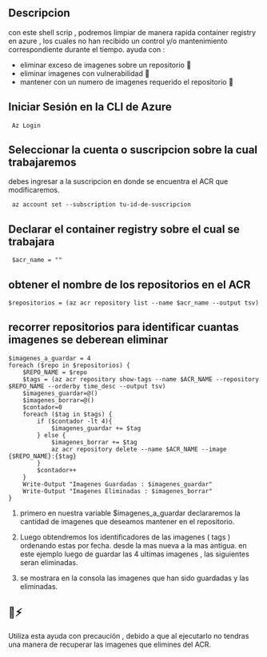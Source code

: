 ## Descripcion 

con este shell scrip , podremos limpiar de manera rapida container registry en azure , los cuales no han recibido un control y/o mantenimiento correspondiente durante el tiempo. ayuda con :

- eliminar exceso de imagenes sobre un repositorio 🚮
- eliminar imagenes con vulnerabilidad 🚮
- mantener con un numero de imagenes requerido el repositorio 🛂

## Iniciar Sesión en la CLI de Azure

```
 Az Login
```

## Seleccionar la cuenta o suscripcion sobre la cual trabajaremos 

debes ingresar a la suscripcion en donde se encuentra el ACR que modificaremos.

```
 az account set --subscription tu-id-de-suscripcion 
```

## Declarar el container registry sobre el cual se trabajara

```
 $acr_name = ""
```
 
## obtener el nombre de los repositorios en el ACR

```
$repositorios = (az acr repository list --name $acr_name --output tsv) 
```

## recorrer repositorios para identificar cuantas imagenes se deberean eliminar

```
$imagenes_a_guardar = 4
foreach ($repo in $repositorios) {
	$REPO_NAME = $repo
	$tags = (az acr repository show-tags --name $ACR_NAME --repository $REPO_NAME --orderby time_desc --output tsv)
	$imagenes_guardar=@()
	$imagenes_borrar=@()
	$contador=0
    foreach ($tag in $tags) {
		if ($contador -lt 4){
			$imagenes_guardar += $tag
		} else {
			$imagenes_borrar += $tag
			az acr repository delete --name $ACR_NAME --image {$REPO_NAME}:{$tag}
		}
		$contador++
    }
	Write-Output "Imagenes Guardadas : $imagenes_guardar"
	Write-Output "Imagenes Eliminadas : $imagenes_borrar"
}
```
1. primero en nuestra variable $imagenes_a_guardar declararemos la cantidad de imagenes que deseamos mantener en el repositorio.
2. Luego obtendremos los identificadores de las imagenes ( tags ) ordenando estas por fecha. desde la mas nueva a la mas antigua. en este ejemplo luego de guardar las 4 ultimas imagenes , las siguientes seran eliminadas.

3. se mostrara en la consola las imagenes que han sido guardadas y las eliminadas.

## 🚧⚡

Utiliza esta ayuda con precaución , debido a que al ejecutarlo no tendras una manera de recuperar las imagenes que elimines del ACR.